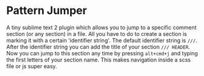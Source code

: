 Pattern Jumper
==============

A tiny sublime text 2 plugin which allows you to jump to a specific comment section (or any section) in a file. All you have to do to create a section is marking it with a certain 'identifier string'. The default identifier string is `///`. After the identifier string you can add the title of your section `/// HEADER`. Now you can jump to this section any time by pressing `alt+cmd+j` and typing the first letters of your section name. This makes navigation inside a scss file or js super easy.


